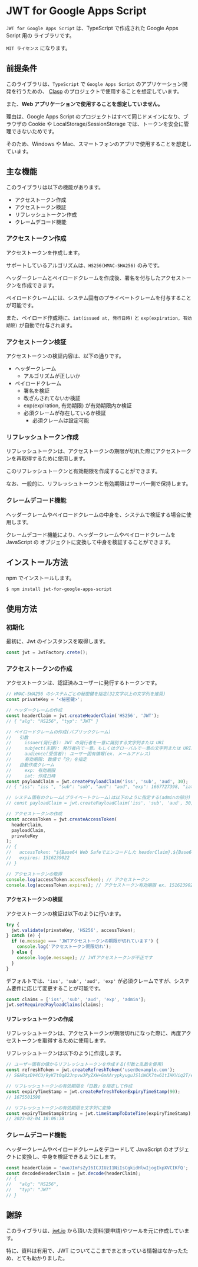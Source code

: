 # JWT for Google Apps Script

`JWT for Google Apps Script` は、TypeScript で作成された Google Apps Script 用の ライブラリです。

`MIT ライセンス` になります。

## 前提条件

このライブラリは、`TypeScript` で `Google Apps Script` のアプリケーション開発を行うための、
[Clasp](https://github.com/google/clasp) のプロジェクトで使用することを想定しています。

また、**Web アプリケーションで使用することを想定していません。**

理由は、Google Apps Script のプロジェクトはすべて同じドメインになり、ブラウザの Cookie や LocalStorage/SessionStorage では、トークンを安全に管理できないためです。

そのため、Windows や Mac、スマートフォンのアプリで使用することを想定しています。

## 主な機能

このライブラリは以下の機能があります。

- アクセストークン作成
- アクセストークン検証
- リフレッシュトークン作成
- クレームデコード機能

### アクセストークン作成

アクセストークンを作成します。

サポートしているアルゴリズムは、`HS256(HMAC-SHA256)` のみです。

ヘッダークレームとペイロードクレームを作成後、署名を付与したアクセストークンを作成できます。

ペイロードクレームには、システム固有のプライベートクレームを付与することが可能です。

また、ペイロード作成時に、`iat(issued at, 発行日時)` と `exp(expiration, 有効期限)` が自動で付与されます。

### アクセストークン検証

アクセストークンの検証内容は、以下の通りです。

- ヘッダークレーム
  - アルゴリズムが正しいか
- ペイロードクレーム
  - 署名を検証
  - 改ざんされてないか検証
  - exp(expiration, 有効期限) が有効期限内か検証
  - 必須クレームが存在しているか検証
    - 必須クレームは設定可能

### リフレッシュトークン作成

リフレッシュトークンは、アクセストークンの期限が切れた際にアクセストークンを再取得するために使用します。

このリフレッシュトークンと有効期限を作成することができます。

なお、一般的に、リフレッシュトークンと有効期限はサーバー側で保持します。

### クレームデコード機能

ヘッダークレームやペイロードクレームの中身を、システムで検証する場合に使用します。

クレームデコード機能により、ヘッダークレームやペイロードクレームを JavaScript の
オブジェクトに変換して中身を検証することができます。

## インストール方法

npm でインストールします。

```sh
$ npm install jwt-for-google-apps-script
```

## 使用方法

### 初期化

最初に、Jwt のインスタンスを取得します。

```typescript
const jwt = JwtFactory.crete();
```

### アクセストークンの作成

アクセストークンは、認証済みユーザーに発行するトークンです。

```typescript
// HMAC-SHA256 のシステムごとの秘密鍵を指定(32文字以上の文字列を推奨)
const privateKey = '<秘密鍵>';

// ヘッダークレームの作成
const headerClaim = jwt.createHeaderClaim('HS256', 'JWT');
// { "alg": "HS256", "typ": "JWT" }

// ペイロードクレームの作成(パブリッククレーム)
//   引数
//     issuer(発行者): JWT の発行者を一意に識別する文字列または URI
//     subject(主題): 発行者内で一意。もしくはグローバルで一意の文字列または URI。
//     audience(受信者): ユーザー固有情報(ex. メールアドレス)
//     有効期限: 数値で「分」を指定
//   自動作成クレーム
//     exp: 有効期限
//     iat: 作成日時
const payloadClaim = jwt.createPayloadClaim('iss', 'sub', 'aud', 30);
// { "iss": "iss ", "sub": "sub", "aud": "aud", "exp": 1667727398, "iat": 1667725598}

// システム固有のクレーム(プライベートクレーム)は以下のように指定する(adminの部分)
// const payloadClaim = jwt.createPayloadClaim('iss', 'sub', 'aud', 30, { admin: true });

// アクセストークンの作成
const accessToken = jwt.createAccessToken(
  headerClaim,
  payloadClaim,
  privateKey
);
// {
//   accessToken: "${Base64 Web Safeでエンコードした headerClaim}.${Base64 Web Safeでエンコードした payloadClaim}.${署名}",
//   expires: 1516239022
// }

// アクセストークンの取得
console.log(accessToken.accessToken); // アクセストークン
console.log(accessToken.expires); // アクセストークン有効期限 ex. 1516239022
```

#### アクセストークンの検証

アクセストークンの検証は以下のように行います。

```typescript
try {
  jwt.validate(privateKey, 'HS256', accessToken);
} catch (e) {
  if (e.message === 'JWTアクセストークンの期限が切れています') {
    console.log('アクセストークン期限切れ');
  } else {
    console.log(e.message); // JWTアクセストークンが不正です
  }
}
```

デフォルトでは、`'iss', 'sub', 'aud', 'exp'` が必須クレームですが、システム要件に応じて変更することが可能です。

```typescript
const claims = ['iss', 'sub', 'aud', 'exp', 'admin'];
jwt.setRequiredPayloadClaims(claims);
```

#### リフレッシュトークンの作成

リフレッシュトークンは、アクセストークンが期限切れになった際に、再度アクセストークンを取得するために使用します。

リフレッシュトークンは以下のように作成します。

```typescript
// ユーザー固有の値からリフレッシュトークンを作成する(引数と乱数を使用)
const refreshToken = jwt.createRefreshToken('user@example.com');
// SGARqzDV4CU/9yKTt0q82Jnpvw3PyZXH+GmAArypkyuguJSliWCK7tw61tIHKViq2T/euRLUDMwXkUwQHiugFA==

// リフレッシュトークンの有効期限を「日数」を指定して作成
const expiryTimeStamp = jwt.createRefreshTokenExpiryTimeStamp(90);
// 1675501598

// リフレッシュトークンの有効期限を文字列に変換
const expiryTimeStampString = jwt.timeStampToDateTime(expiryTimeStamp);
// 2023-02-04 18:06:38
```

### クレームデコード機能

ヘッダークレームやペイロードクレームをデコードして JavaScript のオブジェクトに変換し、中身を検証できるようにします。

```typescript
const headerClaim = 'ewoJImFsZyI6ICJIUzI1NiIsCgkidHlwIjogIkpXVCIKfQ';
const decodedHeaderClaim = jwt.decode(headerClaim);
// {
//   "alg": "HS256",
//   "typ": "JWT"
// }
```

## 謝辞

このライブラリは、[jwt.io](https://jwt.io/) から頂いた資料(要申請)やツールを元に作成しています。

特に、資料は有用で、JWT についてここまでまとまっている情報はなかったため、とても助かりました。
